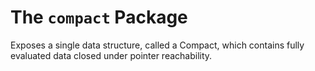 The `compact` Package
=====================

Exposes a single data structure, called a Compact, which contains
fully evaluated data closed under pointer reachability.
